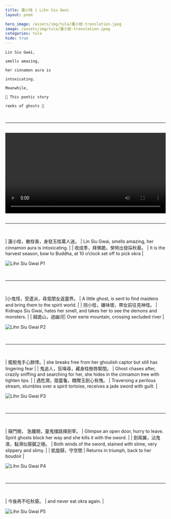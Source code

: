 ```yaml
---
title: 蓮小桂 | Lihn Siu Gwai
layout: poem

hero_image: /assets/img/tula/蓮小桂-translation.jpeg
image: /assets/img/tula/蓮小桂-translation.jpeg
categories: tula
hide: true
---
```

	Lin Siu Gwai, 

	smells amazing, 

	her cinnamon aura is 

	intoxicating.
	
	Meanwhile,

	🎃 This poetic story 

	reeks of ghosts 👻


<br>
<hr>
<br>

<div class="video-content" height="100vh">
  <video
	width="100%" 
	height= auto
	max-height= "100%"
	frameborder="0" 
	controls 
	allowfullscreen>
	Your browser does not have a video player.
    <source src="/assets/video/蓮小桂-lin-siu-gwai.mp4" type="video/mp4"/>
  </video>
</div>

<br>
<hr>
<br>


| 蓮小桂，散桂香，身發玉桂萬人迷。 | Lin Siu Gwai, smells amazing, her cinnamon aura is intoxicating. |
| 收成季，拜佛跪，癸時出發採秋葵。 | It is the harvest season, bow to Buddha, at 10 o’clock set off to pick okra |

![Lihn Siu Gwai P1](/assets/img/tula/lihn-siu-gwai-p1.jpg)

<br>
<hr>
<br>

|小鬼怪，受遣派，尋覓閨女返靈界。 | A little ghost, is sent to find maidens and bring them to the spirit world. |
| 拐小桂，嫌味壞，帶女前往見神怪。 | Kidnaps Siu Gwai, hates her smell, and takes her to see the demons and monsters. |
| 越詭山，過幽河| Over eerie mountain, crossing secluded river |

![Lihn Siu Gwai P2](/assets/img/tula/lihn-siu-gwai-p2.jpg)

<br>
<hr>
<br>

| 擺脫鬼手心餘悸。| she breaks free from her ghoulish captor but still has lingering fear |
| 鬼追人，狂嗅尋，藏身桂樹唇緊閉。 | Ghost chases after, crazily sniffing and searching for her, she hides in the cinnamon tree with tighten lips. |
| 遇危澗，踏靈龜，餽贈玉劍心有愧。 | Traversing a perilous stream, stumbles over a spirit tortoise, receives a jade sword with guilt. |

![Lihn Siu Gwai P3](/assets/img/tula/lihn-siu-gwai-p3.jpg)

<br>
<hr>
<br>

| 窺門開， 急離開，靈鬼擋路揮劍宰。 | Glimpse an open door, hurry to leave. Spirit ghosts block her way and she kills it with the sword. |
| 劍兩翼，沾鬼液，黏滑似葵膩之極。 | Both winds of the sword, stained with slime, very slippery and slimy. |
| 凱旋歸，守空閨 | Returns in triumph, back to her boudoir |

![Lihn Siu Gwai P4](/assets/img/tula/lihn-siu-gwai-p4.jpg)

<br>
<hr>
<br>

| 今後再不吃秋葵。 | and never eat okra again. |

![Lihn Siu Gwai P5](/assets/img/tula/lihn-siu-gwai-p5.jpg)
